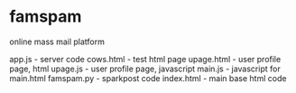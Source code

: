 # famspam
online mass mail platform

app.js - server code
cows.html - test html page
upage.html - user profile page, html
upage.js - user profile page, javascript
main.js - javascript for main.html
famspam.py - sparkpost code
index.html - main base html code
